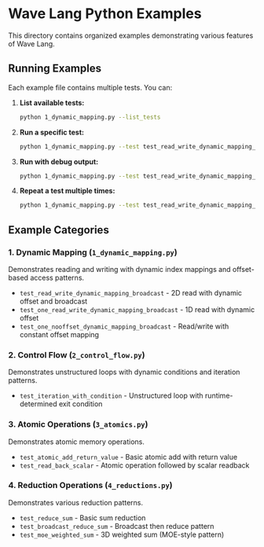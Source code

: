 # Wave Lang Python Examples

This directory contains organized examples demonstrating various features of Wave Lang.

## Running Examples

Each example file contains multiple tests. You can:

1. **List available tests:**
   ```bash
   python 1_dynamic_mapping.py --list_tests
   ```

2. **Run a specific test:**
   ```bash
   python 1_dynamic_mapping.py --test test_read_write_dynamic_mapping_broadcast
   ```

3. **Run with debug output:**
   ```bash
   python 1_dynamic_mapping.py --test test_read_write_dynamic_mapping_broadcast --debug
   ```

4. **Repeat a test multiple times:**
   ```bash
   python 1_dynamic_mapping.py --test test_read_write_dynamic_mapping_broadcast --repeat 5
   ```

## Example Categories

### 1. Dynamic Mapping (`1_dynamic_mapping.py`)
Demonstrates reading and writing with dynamic index mappings and offset-based access patterns.
- `test_read_write_dynamic_mapping_broadcast` - 2D read with dynamic offset and broadcast
- `test_one_read_write_dynamic_mapping_broadcast` - 1D read with dynamic offset
- `test_one_nooffset_dynamic_mapping_broadcast` - Read/write with constant offset mapping

### 2. Control Flow (`2_control_flow.py`)
Demonstrates unstructured loops with dynamic conditions and iteration patterns.
- `test_iteration_with_condition` - Unstructured loop with runtime-determined exit condition

### 3. Atomic Operations (`3_atomics.py`)
Demonstrates atomic memory operations.
- `test_atomic_add_return_value` - Basic atomic add with return value
- `test_read_back_scalar` - Atomic operation followed by scalar readback

### 4. Reduction Operations (`4_reductions.py`)
Demonstrates various reduction patterns.
- `test_reduce_sum` - Basic sum reduction
- `test_broadcast_reduce_sum` - Broadcast then reduce pattern
- `test_moe_weighted_sum` - 3D weighted sum (MOE-style pattern)
